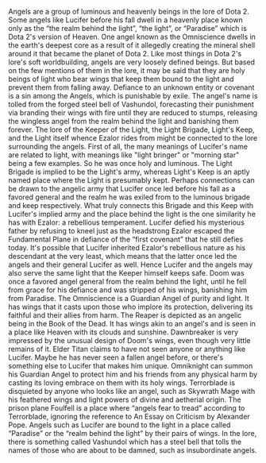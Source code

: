 Angels are a group of luminous and heavenly beings in the lore of Dota 2.
Some angels like Lucifer before his fall dwell in a heavenly place known only as the “the realm behind the light”, “the light”, or “Paradise” which is Dota 2's version of Heaven.
One angel known as the Omniscience dwells in the earth's deepest core as a result of it allegedly creating the mineral shell around it that became the planet of Dota 2.
Like most things in Dota 2's lore's soft worldbuilding, angels are very loosely defined beings. But based on the few mentions of them in the lore, it may be said that they are holy beings of light who bear wings that keep them bound to the light and prevent them from falling away.
Defiance to an unknown entity or covenant is a sin among the Angels, which is punishable by exile. The angel's name is tolled from the forged steel bell of Vashundol, forecasting their punishment via branding their wings with fire until they are reduced to stumps, releasing the wingless angel from the realm behind the light and banishing them forever.
The lore of the  Keeper of the Light, the Light Brigade, Light's Keep, and the Light itself whence Ezalor rides from might be connected to the lore surrounding the angels.
First of all, the many meanings of Lucifer's name are related to light, with meanings like "light bringer" or "morning star" being a few examples. So he was once holy and luminous.
The Light Brigade is implied to be the Light's army, whereas Light's Keep is an aptly named place where the Light is presumably kept. Perhaps connections can be drawn to the angelic army that Lucifer once led before his fall as a favored general and the realm he was exiled from to the luminous brigade and keep respectively.
What truly connects this Brigade and this Keep with Lucifer's implied army and the place behind the light is the one similarity he has with Ezalor: a rebellious temperament. Lucifer defied his mysterious father by refusing to kneel just as the headstrong Ezalor escaped the Fundamental Plane in defiance of the “first covenant” that he still defies today.
It's possible that Lucifer inherited Ezalor's rebellious nature as his descendant at the very least, which means that the latter once led the angels and their general Lucifer as well. Hence Lucifer and the angels may also serve the same light that the Keeper himself keeps safe.
Doom was once a favored angel general from the realm behind the light, until he fell from grace for his defiance and was stripped of his wings, banishing him from Paradise.
The Omniscience is a  Guardian Angel of purity and light. It has wings that it casts upon those who implore its protection, delivering its faithful and their allies from harm.
The Reaper is depicted as an angelic being in the  Book of the Dead. It has wings akin to an angel's and is seen in a place like Heaven with its clouds and sunshine.
Dawnbreaker is very impressed by the unusual design of Doom's wings, even though very little remains of it.
Elder Titan claims to have not seen anyone or anything like Lucifer. Maybe he has never seen a fallen angel before, or there's something else to Lucifer that makes him unique.
Omniknight can summon his  Guardian Angel to protect him and his friends from any physical harm by casting its loving embrace on them with its holy wings.
Terrorblade is disquieted by anyone who looks like an angel, such as  Skywrath Mage with his feathered wings and light powers of divine and aetherial origin.
The prison plane Foulfell is a place where “angels fear to tread” according to Terrorblade, ignoring the reference to An Essay on Criticism by Alexander Pope.
Angels such as Lucifer are bound to the light in a place called “Paradise” or the “realm behind the light” by their pairs of wings.
In the lore, there is something called Vashundol which has a steel bell that tolls the names of those who are about to be damned, such as insubordinate angels.
